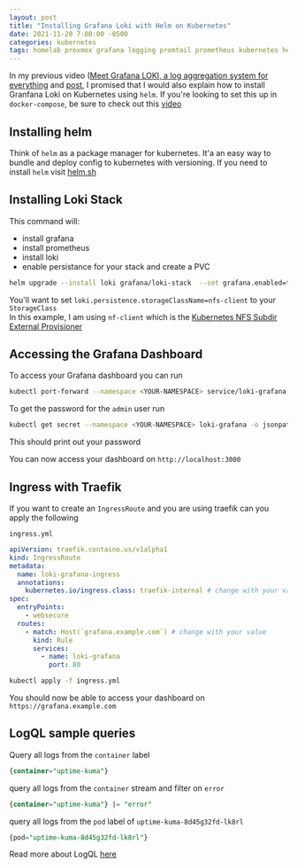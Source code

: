 ```yaml
---
layout: post
title: "Installing Grafana Loki with Helm on Kubernetes"
date: 2021-11-20 7:00:00 -0500
categories: kubernetes
tags: homelab proxmox grafana logging promtail prometheus kubernetes helm
---
```


In my previous video ([Meet Grafana LOKI, a log aggregation system for everything](https://www.youtube.com/watch?v=h_GGd7HfKQ8) and [post](https://techno-tim.github.io/posts/grafana-loki/), I promised that I would also explain how to install Granfana Loki on Kubernetes using `helm`.  If you're looking to set this up in `docker-compose`, be sure to check out this [video](https://www.youtube.com/watch?v=h_GGd7HfKQ8)

## Installing helm

Think of `helm` as a package manager for kubernetes. It'a an easy way to bundle and deploy config to kubernetes with versioning.  If you need to install `helm` visit [helm.sh](https://helm.sh/docs/intro/install/)

## Installing Loki Stack

This command will:

* install grafana
* install prometheus
* install loki
* enable persistance for your stack and create a PVC

```bash
helm upgrade --install loki grafana/loki-stack  --set grafana.enabled=true,prometheus.enabled=true,prometheus.alertmanager.persistentVolume.enabled=false,prometheus.server.persistentVolume.enabled=false,loki.persistence.enabled=true,loki.persistence.storageClassName=nfs-client,loki.persistence.size=5Gi
```

You'll want to set `loki.persistence.storageClassName=nfs-client` to your `StorageClass`  
In this example, I am using `nf-client` which is the [Kubernetes NFS Subdir External Provisioner](https://github.com/kubernetes-sigs/nfs-subdir-external-provisioner)

## Accessing the Grafana Dashboard

To access your Grafana dashboard you can run

```bash
kubectl port-forward --namespace <YOUR-NAMESPACE> service/loki-grafana 3000:80
```

To get the password for the `admin` user run

```bash
kubectl get secret --namespace <YOUR-NAMESPACE> loki-grafana -o jsonpath="{.data.admin-password}" | base64 --decode ; echo
```

This should print out your password

You can now access your dashboard on `http://localhost:3000`

## Ingress with Traefik

If you want to create an `IngressRoute` and you are using traefik can you apply the following

`ingress.yml`

```yml
apiVersion: traefik.containo.us/v1alpha1
kind: IngressRoute
metadata:
  name: loki-grafana-ingress
  annotations: 
    kubernetes.io/ingress.class: traefik-internal # change with your value
spec:
  entryPoints:
    - websecure
  routes:
    - match: Host(`grafana.example.com`) # change with your value
      kind: Rule
      services:
        - name: loki-grafana
          port: 80
```

```bash
kubectl apply -f ingress.yml
```

You should now be able to access your dashboard on `https://grafana.example.com`

## LogQL sample queries

Query all logs from the `container` label

```sql
{container="uptime-kuma"} 
```

query all logs from the `container` stream and filter on `error`

```sql
{container="uptime-kuma"} |= "error"

```

query all logs from the `pod` label of `uptime-kuma-8d45g32fd-lk8rl`

```sql
{pod="uptime-kuma-8d45g32fd-lk8rl"}

```

Read more about LogQL [here](https://grafana.com/docs/loki/latest/logql/)
